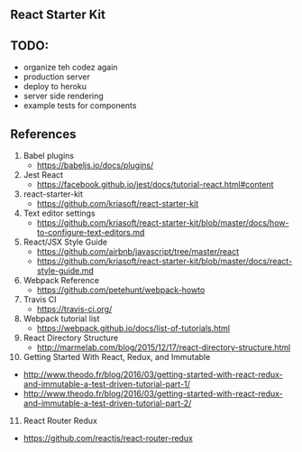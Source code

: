 ## React Starter Kit

## TODO:
- organize teh codez again
- production server
- deploy to heroku
- server side rendering
- example tests for components

## References
1. Babel plugins
   - https://babeljs.io/docs/plugins/
2. Jest React
   - https://facebook.github.io/jest/docs/tutorial-react.html#content
3. react-starter-kit
   - https://github.com/kriasoft/react-starter-kit
4. Text editor settings
   - https://github.com/kriasoft/react-starter-kit/blob/master/docs/how-to-configure-text-editors.md
5. React/JSX Style Guide
   - https://github.com/airbnb/javascript/tree/master/react
   - https://github.com/kriasoft/react-starter-kit/blob/master/docs/react-style-guide.md
6. Webpack Reference
   - https://github.com/petehunt/webpack-howto
7. Travis CI
   - https://travis-ci.org/
8. Webpack tutorial list
   - https://webpack.github.io/docs/list-of-tutorials.html
9. React Directory Structure
   - http://marmelab.com/blog/2015/12/17/react-directory-structure.html
10. Getting Started With React, Redux, and Immutable
   - http://www.theodo.fr/blog/2016/03/getting-started-with-react-redux-and-immutable-a-test-driven-tutorial-part-1/
   - http://www.theodo.fr/blog/2016/03/getting-started-with-react-redux-and-immutable-a-test-driven-tutorial-part-2/
11. React Router Redux
   - https://github.com/reactjs/react-router-redux
